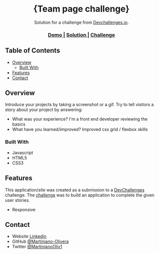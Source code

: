 <!-- Please update value in the {}  -->

<h1 align="center">{Team page challenge}</h1>

<div align="center">
   Solution for a challenge from  <a href="http://devchallenges.io" target="_blank">Devchallenges.io</a>.
</div>

<div align="center">
  <h3>
    <a href="https://martiniano-olivera.github.io/Team-page-challenge/">
      Demo
    </a>
    <span> | </span>
    <a href="https://github.com/Martiniano-Olivera/Team-page-challenge">
      Solution
    </a>
    <span> | </span>
    <a href="https://devchallenges.io/challenges/hhmesazsqgKXrTkYkt0U">
      Challenge
    </a>
  </h3>
</div>

<!-- TABLE OF CONTENTS -->

## Table of Contents

- [Overview](#overview)
  - [Built With](#built-with)
- [Features](#features)
- [Contact](#contact)

<!-- OVERVIEW -->

## Overview

Introduce your projects by taking a screenshot or a gif. Try to tell visitors a story about your project by answering:

- What was your experience?
  I'm a front end developer reviewing the basics
- What have you learned/improved?
  Improved css grid / flexbox skills

### Built With

<!-- This section should list any major frameworks that you built your project using. Here are a few examples.-->

- Javascript 
- HTML5
- CSS3

## Features

<!-- List the features of your application or follow the template. Don't share the figma file here :) -->

This application/site was created as a submission to a [DevChallenges](https://devchallenges.io/challenges) challenge. The [challenge](https://devchallenges.io/challenges/hhmesazsqgKXrTkYkt0U) was to build an application to complete the given user stories.

- Responsive

## Contact

- Website [Linkedin](https://linkedin.com/in/martiniano-olivera/)
- GitHub [@Martiniano-Olivera](https://github.com/Martiniano-Olivera)
- Twitter [@MartinianoOliv1](https://twitter.com/MartinianoOliv1)
